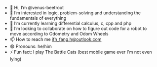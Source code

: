 - 👋 Hi, I’m @venus-beetroot
- 👀 I’m interested in logic, problem-solving and understanding the fundamentals of everything
- 🌱 I’m currently learning differential calculus, c, cpp and php
- 💞️ I’m looking to collaborate on how to figure out code for a robot to move according to Odometry and Odom Wheels
- 📫 How to reach me ifh_fang.h@outlook.com
- 😄 Pronouns: he/him
- ⚡ Fun fact: I play The Battle Cats (best mobile game ever I'm not even lying)

<!---
venus-beetroot/venus-beetroot is a ✨ special ✨ repository because its `README.md` (this file) appears on your GitHub profile.
You can click the Preview link to take a look at your changes.
--->
